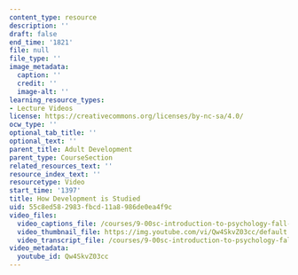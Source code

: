 ```yaml
---
content_type: resource
description: ''
draft: false
end_time: '1821'
file: null
file_type: ''
image_metadata:
  caption: ''
  credit: ''
  image-alt: ''
learning_resource_types:
- Lecture Videos
license: https://creativecommons.org/licenses/by-nc-sa/4.0/
ocw_type: ''
optional_tab_title: ''
optional_text: ''
parent_title: Adult Development
parent_type: CourseSection
related_resources_text: ''
resource_index_text: ''
resourcetype: Video
start_time: '1397'
title: How Development is Studied
uid: 55c8ed58-2983-fbcd-11a8-986de0ea4f9c
video_files:
  video_captions_file: /courses/9-00sc-introduction-to-psychology-fall-2011/c6d5cd94b4a156e2bc4c275e907b9bd0_Qw4SkvZ03cc.vtt
  video_thumbnail_file: https://img.youtube.com/vi/Qw4SkvZ03cc/default.jpg
  video_transcript_file: /courses/9-00sc-introduction-to-psychology-fall-2011/a4f9a84858d566b37b14f50831725fcd_Qw4SkvZ03cc.pdf
video_metadata:
  youtube_id: Qw4SkvZ03cc
---
```

